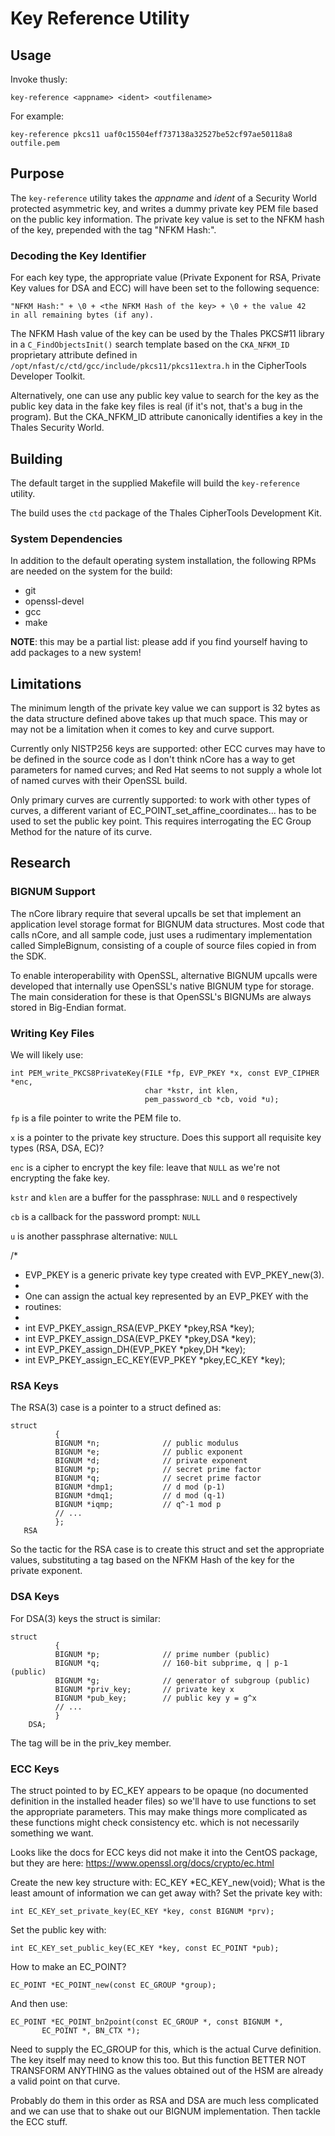 Key Reference Utility
=====================

Usage
-----

Invoke thusly:

    key-reference <appname> <ident> <outfilename>

For example:

    key-reference pkcs11 uaf0c15504eff737138a32527be52cf97ae50118a8 outfile.pem

Purpose
-------

The `key-reference` utility takes the _appname_ and _ident_ of a
Security World protected asymmetric key, and writes a dummy private
key PEM file based on the public key information.  The private key
value is set to the NFKM hash of the key, prepended with the tag "NFKM
Hash:".

### Decoding the Key Identifier

For each key type, the appropriate value (Private Exponent for RSA,
Private Key values for DSA and ECC) will have been set to the
following sequence:

    "NFKM Hash:" + \0 + <the NFKM Hash of the key> + \0 + the value 42
    in all remaining bytes (if any).

The NFKM Hash value of the key can be used by the Thales PKCS#11
library in a `C_FindObjectsInit()` search template based on the
`CKA_NFKM_ID` proprietary attribute defined in
`/opt/nfast/c/ctd/gcc/include/pkcs11/pkcs11extra.h` in the CipherTools
Developer Toolkit.

Alternatively, one can use any public key value to search for the key
as the public key data in the fake key files is real (if it's not,
that's a bug in the program).  But the CKA_NFKM_ID attribute
canonically identifies a key in the Thales Security World.

Building
--------

The default target in the supplied Makefile will build the
`key-reference` utility.

The build uses the `ctd` package of the Thales CipherTools Development
Kit.  

### System Dependencies

In addition to the default operating system installation, the
following RPMs are needed on the system for the build:

* git
* openssl-devel
* gcc
* make

__NOTE__: this may be a partial list: please add if you find yourself
having to add packages to a new system!

Limitations
-----------

The minimum length of the private key value we can support is 32 bytes
as the data structure defined above takes up that much space.  This
may or may not be a limitation when it comes to key and curve support.

Currently only NISTP256 keys are supported: other ECC curves may have
to be defined in the source code as I don't think nCore has a way to
get parameters for named curves; and Red Hat seems to not supply a
whole lot of named curves with their OpenSSL build.

Only primary curves are currently supported: to work with other types
of curves, a different variant of
EC_POINT_set_affine_coordinates... has to be used to set the public
key point.  This requires interrogating the EC Group Method for the
nature of its curve.  

Research
--------

### BIGNUM Support

The nCore library require that several upcalls be set that implement
an application level storage format for BIGNUM data structures.  Most
code that calls nCore, and all sample code, just uses a rudimentary
implementation called SimpleBignum, consisting of a couple of source
files copied in from the SDK.

To enable interoperability with OpenSSL, alternative BIGNUM upcalls
were developed that internally use OpenSSL's native BIGNUM type for
storage.  The main consideration for these is that OpenSSL's BIGNUMs
are always stored in Big-Endian format.

### Writing Key Files

We will likely use:
 
    int PEM_write_PKCS8PrivateKey(FILE *fp, EVP_PKEY *x, const EVP_CIPHER *enc,
                                  char *kstr, int klen,
                                  pem_password_cb *cb, void *u);
   
`fp` is a file pointer to write the PEM file to.

`x` is a pointer to the private key structure.  Does this support all 
requisite key types (RSA, DSA, EC)?

`enc` is a cipher to encrypt the key file: leave that `NULL` as we're
not encrypting the fake key. 

`kstr` and `klen` are a buffer for the passphrase: `NULL` and `0`
respectively

`cb` is a callback for the password prompt: `NULL`

`u` is another passphrase alternative: `NULL`

  /* 
   * EVP_PKEY is a generic private key type created with EVP_PKEY_new(3).  
   * 
   * One can assign the actual key represented by an EVP_PKEY with the
   * routines: 
   * 
   * int EVP_PKEY_assign_RSA(EVP_PKEY *pkey,RSA *key);
   * int EVP_PKEY_assign_DSA(EVP_PKEY *pkey,DSA *key);
   * int EVP_PKEY_assign_DH(EVP_PKEY *pkey,DH *key);
   * int EVP_PKEY_assign_EC_KEY(EVP_PKEY *pkey,EC_KEY *key);

### RSA Keys

The RSA(3) case is a pointer to a struct defined as: 
 
    struct
              {
              BIGNUM *n;              // public modulus
              BIGNUM *e;              // public exponent
              BIGNUM *d;              // private exponent
              BIGNUM *p;              // secret prime factor
              BIGNUM *q;              // secret prime factor
              BIGNUM *dmp1;           // d mod (p-1)
              BIGNUM *dmq1;           // d mod (q-1)
              BIGNUM *iqmp;           // q^-1 mod p
              // ...
              };
       RSA
 
So the tactic for the RSA case is to create this struct and set
the appropriate values, substituting a tag based on the NFKM Hash
of the key for the private exponent.

### DSA Keys

For DSA(3) keys the struct is similar: 

    struct
              {
              BIGNUM *p;              // prime number (public)
              BIGNUM *q;              // 160-bit subprime, q | p-1 (public)
              BIGNUM *g;              // generator of subgroup (public)
              BIGNUM *priv_key;       // private key x
              BIGNUM *pub_key;        // public key y = g^x
              // ...
              }
        DSA;

The tag will be in the priv_key member.

### ECC Keys

The struct pointed to by EC_KEY appears to be opaque (no
documented definition in the installed header files) so we'll
have to use functions to set the appropriate parameters.  This
may make things more complicated as these functions might check
consistency etc. which is not necessarily something we want.

Looks like the docs for ECC keys did not make it into the CentOS
package, but they are here: 
https://www.openssl.org/docs/crypto/ec.html

Create the new key structure with: EC_KEY *EC_KEY_new(void);
What is the least amount of information we can get away with?
Set the private key with: 

    int EC_KEY_set_private_key(EC_KEY *key, const BIGNUM *prv);

Set the public key with:

    int EC_KEY_set_public_key(EC_KEY *key, const EC_POINT *pub);

How to make an EC_POINT? 

    EC_POINT *EC_POINT_new(const EC_GROUP *group);

And then use:

    EC_POINT *EC_POINT_bn2point(const EC_GROUP *, const BIGNUM *,
           EC_POINT *, BN_CTX *);
 
Need to supply the EC_GROUP for this, which is the actual Curve
definition.  The key itself may need to know this too.  But this
function BETTER NOT TRANSFORM ANYTHING as the values obtained out
of the HSM are already a valid point on that curve.  
 
Probably do them in this order as RSA and DSA are much less
complicated and we can use that to shake out our BIGNUM
implementation.  Then tackle the ECC stuff.
